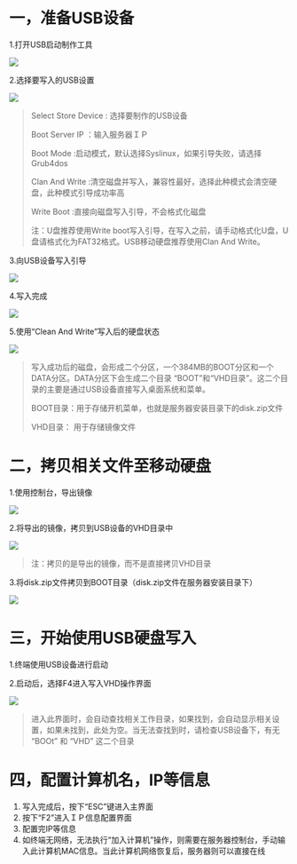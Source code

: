 # 一，准备USB设备

1.打开USB启动制作工具

![](/assets/26-1.png)

2.选择要写入的USB设置

![](/assets/26-2.png)

> Select Store Device : 选择要制作的USB设备
> 
> Boot Server IP ：输入服务器ＩＰ
> 
> Boot Mode :启动模式，默认选择Syslinux，如果引导失败，请选择 Grub4dos
> 
> Clan And Write :清空磁盘并写入，兼容性最好，选择此种模式会清空硬盘，此种模式引导成功率高
> 
> Write Boot :直接向磁盘写入引导，不会格式化磁盘
> 
> 注：U盘推荐使用Write boot写入引导，在写入之前，请手动格式化U盘，U盘请格式化为FAT32格式。USB移动硬盘推荐使用Clan And Write。



3.向USB设备写入引导

![](/assets/26-3.png)

4.写入完成

![](/assets/26-4.png)

5.使用“Clean And Write”写入后的硬盘状态

![](/assets/26-5.png)

> 写入成功后的磁盘，会形成二个分区，一个384MB的BOOT分区和一个DATA分区。DATA分区下会生成二个目录 “BOOT”和“VHD目录”。这二个目录的主要是通过USB设备直接写入桌面系统和菜单。
> 
> BOOT目录：用于存储开机菜单，也就是服务器安装目录下的disk.zip文件
> 
> VHD目录： 用于存储镜像文件

# 二，拷贝相关文件至移动硬盘

1.使用控制台，导出镜像

![](/assets/27-1.png)

2.将导出的镜像，拷贝到USB设备的VHD目录中

![](/assets/27-2.png)

> 注：拷贝的是导出的镜像，而不是直接拷贝VHD目录

3.将disk.zip文件拷贝到BOOT目录（disk.zip文件在服务器安装目录下）

![](/assets/27-3.png)

# 三，开始使用USB硬盘写入

1.终端使用USB设备进行启动

2.启动后，选择F4进入写入VHD操作界面

![](/assets/27-4.png)

> 进入此界面时，会自动查找相关工作目录，如果找到，会自动显示相关设置，如果未找到，此处为空。当无法查找到时，请检查USB设备下，有无 “BOOt” 和 “VHD” 这二个目录

# 四，配置计算机名，IP等信息

1. 写入完成后，按下“ESC”键进入主界面
2. 按下“F2”进入ＩＰ信息配置界面
3. 配置完IP等信息
4. 如终端无网络，无法执行“加入计算机”操作，则需要在服务器控制台，手动输入此计算机MAC信息。当此计算机网络恢复后，服务器则可以直接在线

